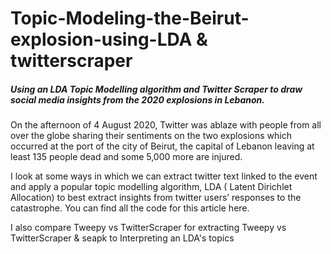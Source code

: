 # Topic-Modeling-the-Beirut-explosion-using-LDA & twitterscraper
##### Using an LDA Topic Modelling algorithm and Twitter Scraper to draw social media insights from the 2020 explosions in Lebanon.

On the afternoon of 4 August 2020, Twitter was ablaze with people from all over the globe sharing their sentiments on the two explosions which occurred at the port of the city of Beirut, the capital of Lebanon leaving at least 135 people dead and some 5,000 more are injured.

I look at some ways in which we can extract twitter text linked to the event and apply a popular topic modelling algorithm, LDA ( Latent Dirichlet Allocation) to best extract insights from twitter users’ responses to the catastrophe. You can find all the code for this article here.

I also compare Tweepy vs TwitterScraper for extracting Tweepy vs TwitterScraper & seapk to Interpreting an LDA's topics

